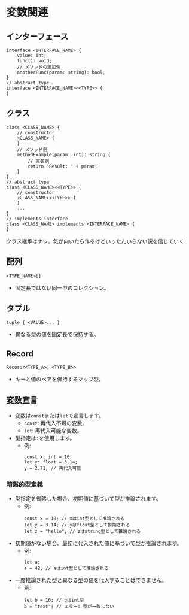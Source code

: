 # 変数関連
## インターフェース
```
interface <INTERFACE_NAME> {
	value: int;
	func(): void; 
	// メソッドの追加例
	anotherFunc(param: string): bool;
}
// abstract type
interface <INTERFACE_NAME><<TYPE>> {
}
```

## クラス
```
class <CLASS_NAME> {
	// constructor
	<CLASS_NAME> {
	}
	// メソッド例
	methodExample(param: int): string {
		// 実装例
		return 'Result: ' + param;
	}
}
// abstract type
class <CLASS_NAME><<TYPE>> {
	// constructor
	<CLASS_NAME><<TYPE>> {
	}
	...
}
// implements interface
class <CLASS_NAME> implements <INTERFACE_NAME> {
}
```
クラス継承はナシ。気が向いたら作るけどいったんいらない説を信じていく

## 配列
`<TYPE_NAME>[]`
- 固定長ではない同一型のコレクション。

## タプル
`tuple { <VALUE>... }`
- 異なる型の値を固定長で保持する。

## Record
`Record<<TYPE_A>, <TYPE_B>>`
- キーと値のペアを保持するマップ型。

## 変数宣言
- 変数は`const`または`let`で宣言します。
  - `const`: 再代入不可の変数。
  - `let`: 再代入可能な変数。
- 型指定は`:`を使用します。
  - 例:
    ```
    const x: int = 10;
    let y: float = 3.14;
    y = 2.71; // 再代入可能
    ```

### 暗黙的型定義
- 型指定を省略した場合、初期値に基づいて型が推論されます。
  - 例:
    ```
    const x = 10; // xはint型として推論される
    let y = 3.14; // yはfloat型として推論される
    let z = "hello"; // zはstring型として推論される
    ```
- 初期値がない場合、最初に代入された値に基づいて型が推論されます。
  - 例:
    ```
    let a;
    a = 42; // aはint型として推論される
    ```
- 一度推論された型と異なる型の値を代入することはできません。
  - 例:
    ```
    let b = 10; // bはint型
    b = "text"; // エラー: 型が一致しない
    ```
